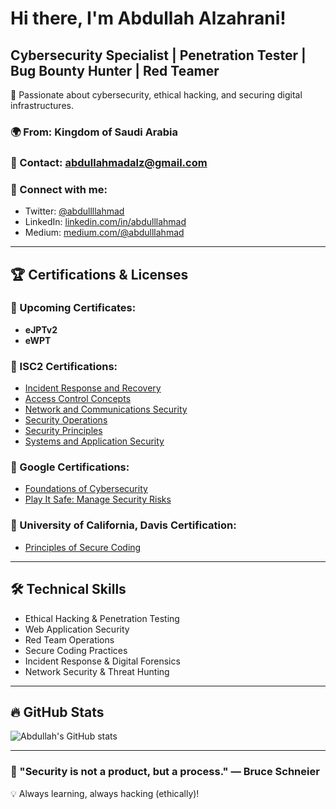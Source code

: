 # Hi there, I'm Abdullah Alzahrani!

## Cybersecurity Specialist | Penetration Tester | Bug Bounty Hunter | Red Teamer

🚀 Passionate about cybersecurity, ethical hacking, and securing digital infrastructures.

### 🌍 From: Kingdom of Saudi Arabia  
### 📧 Contact: [abdullahmadalz@gmail.com](mailto:abdullahmadalz@gmail.com)  
### 🔗 Connect with me:
- Twitter: [@abdullllahmad](https://x.com/abdullllahmad)
- LinkedIn: [linkedin.com/in/abdulllahmad](https://linkedin.com/in/abdulllahmad)
- Medium: [medium.com/@abdulllahmad](https://medium.com/@abdulllahmad)

---

## 🏆 Certifications & Licenses

### 📌 Upcoming Certificates:
- **eJPTv2**
- **eWPT**

### 📜 ISC2 Certifications:
- [Incident Response and Recovery](https://www.coursera.org/account/accomplishments/records/PYN0GXN37LTL)
- [Access Control Concepts](https://www.coursera.org/account/accomplishments/records/VW1J42CJVLL0)
- [Network and Communications Security](https://www.coursera.org/account/accomplishments/records/NDN7ZVIO7UM8)
- [Security Operations](https://www.coursera.org/account/accomplishments/records/WVNX3XP1BWLD)
- [Security Principles](https://www.coursera.org/account/accomplishments/records/799GKL6WWX2P)
- [Systems and Application Security](https://www.coursera.org/account/accomplishments/records/2G5ROF3R7UQK)

### 📜 Google Certifications:
- [Foundations of Cybersecurity](https://www.coursera.org/account/accomplishments/records/DAZN9RRR3C64)
- [Play It Safe: Manage Security Risks](https://www.coursera.org/account/accomplishments/records/UGIIPB04HVO5)

### 📜 University of California, Davis Certification:
- [Principles of Secure Coding](https://www.coursera.org/account/accomplishments/verify/SK9U1VQC1GZR)

---

## 🛠️ Technical Skills
- Ethical Hacking & Penetration Testing
- Web Application Security
- Red Team Operations
- Secure Coding Practices
- Incident Response & Digital Forensics
- Network Security & Threat Hunting

---

## 🔥 GitHub Stats
![Abdullah's GitHub stats](https://github-readme-stats.vercel.app/api?username=abdulllahmad&show_icons=true&theme=radical)

---

### 📌 "Security is not a product, but a process." — Bruce Schneier

💡 Always learning, always hacking (ethically)!


